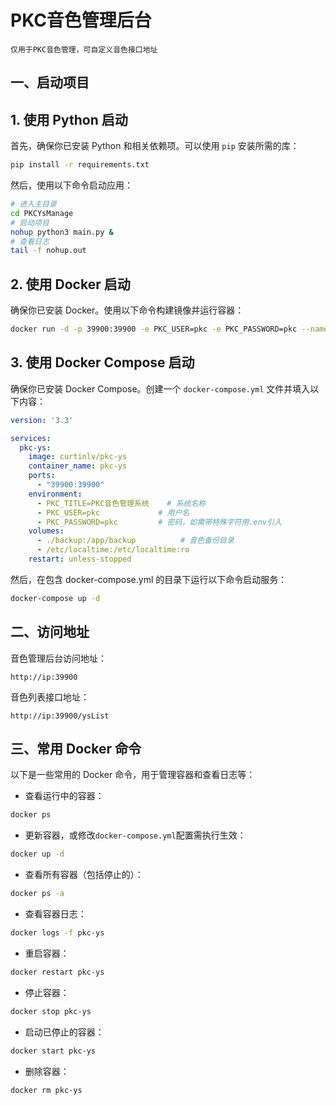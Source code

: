 # PKC音色管理后台
```
仅用于PKC音色管理，可自定义音色接口地址
```
##  一、启动项目

## 1. 使用 Python 启动

首先，确保你已安装 Python 和相关依赖项。可以使用 `pip` 安装所需的库：

```bash
pip install -r requirements.txt  
```
然后，使用以下命令启动应用：
```bash
# 进入主目录
cd PKCYsManage
# 启动项目
nohup python3 main.py &
# 查看日志
tail -f nohup.out
```

## 2. 使用 Docker 启动
确保你已安装 Docker。使用以下命令构建镜像并运行容器：
```bash
docker run -d -p 39900:39900 -e PKC_USER=pkc -e PKC_PASSWORD=pkc --name pkc-ys curtinlv/pkc-ys
```

## 3. 使用 Docker Compose 启动
确保你已安装 Docker Compose。创建一个 `docker-compose.yml` 文件并填入以下内容：

```yaml
version: '3.3'

services:
  pkc-ys:
    image: curtinlv/pkc-ys
    container_name: pkc-ys       
    ports:
      - "39900:39900"
    environment:
      - PKC_TITLE=PKC音色管理系统    # 系统名称
      - PKC_USER=pkc             # 用户名
      - PKC_PASSWORD=pkc         # 密码，如需带特殊字符用.env引入
    volumes:
      - ./backup:/app/backup          # 音色备份目录
      - /etc/localtime:/etc/localtime:ro 
    restart: unless-stopped

```
然后，在包含 docker-compose.yml 的目录下运行以下命令启动服务：
```bash
docker-compose up -d
```

## 二、访问地址
音色管理后台访问地址：
```http request
http://ip:39900
```
音色列表接口地址：
```http request
http://ip:39900/ysList
```

## 三、常用 Docker 命令  
以下是一些常用的 Docker 命令，用于管理容器和查看日志等：
- 查看运行中的容器：
```bash
docker ps 
```
- 更新容器，或修改`docker-compose.yml`配置需执行生效：
```bash
docker up -d  
```
- 查看所有容器（包括停止的）：  
```bash
docker ps -a
```
- 查看容器日志： 
```bash
docker logs -f pkc-ys
```
- 重启容器：
```bash
docker restart pkc-ys
```
- 停止容器：  
```bash
docker stop pkc-ys
```

- 启动已停止的容器：  
```bash
docker start pkc-ys
```
- 删除容器：  
```bash
docker rm pkc-ys
```
